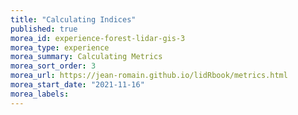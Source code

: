 ```yaml
---
title: "Calculating Indices"
published: true
morea_id: experience-forest-lidar-gis-3
morea_type: experience
morea_summary: Calculating Metrics
morea_sort_order: 3
morea_url: https://jean-romain.github.io/lidRbook/metrics.html
morea_start_date: "2021-11-16"
morea_labels:
---
```



